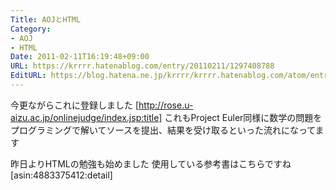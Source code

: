 ```yaml
---
Title: AOJとHTML
Category:
- AOJ
- HTML
Date: 2011-02-11T16:19:48+09:00
URL: https://krrrr.hatenablog.com/entry/20110211/1297408788
EditURL: https://blog.hatena.ne.jp/krrrr/krrrr.hatenablog.com/atom/entry/11696248318756263138
---
```


今更ながらこれに登録しました
[http://rose.u-aizu.ac.jp/onlinejudge/index.jsp:title]
これもProject Euler同様に数学の問題をプログラミングで解いてソースを提出、結果を受け取るといった流れになってます

昨日よりHTMLの勉強も始めました
使用している参考書はこちらですね
[asin:4883375412:detail]
